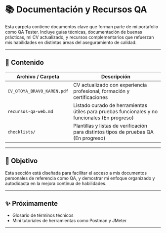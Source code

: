 # 📚 Documentación y Recursos QA

Esta carpeta contiene documentos clave que forman parte de mi portafolio como QA Tester. Incluye guías técnicas, documentación de buenas prácticas, mi CV actualizado, y recursos complementarios que refuerzan mis habilidades en distintas áreas del aseguramiento de calidad.

---

## 📄 Contenido

| Archivo / Carpeta                   | Descripción                                                                     |
|------------------------------------|-----------------------------------------------------------------------------|
| `CV_OTOYA_BRAVO_KAREN.pdf`         | CV actualizado con experiencia profesional, formación y certificaciones                        |
| `recursos-qa-web.md`               | Listado curado de herramientas útiles para pruebas funcionales y no funcionales (En progreso)  |
| `checklists/`                      | Plantillas y listas de verificación para distintos tipos de pruebas QA    (En progreso)        |

---

## 🧠 Objetivo

Esta sección está diseñada para facilitar el acceso a mis documentos personales de referencia como QA, y demostrar mi enfoque organizado y autodidacta en la mejora continua de habilidades.

---

## ✨ Próximamente

- Glosario de términos técnicos
- Mini tutoriales de herramientas como Postman y JMeter

---


